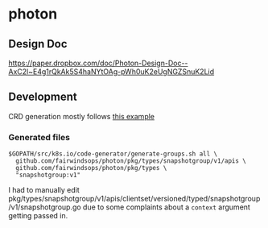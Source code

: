 # photon
## Design Doc
https://paper.dropbox.com/doc/Photon-Design-Doc--AxC2l~E4g1rQkAk5S4haNYtOAg-pWh0uK2eUgNGZSnuK2Lid

## Development
CRD generation mostly follows [this example](https://github.com/jinghzhu/KubernetesCRD)

### Generated files
```
$GOPATH/src/k8s.io/code-generator/generate-groups.sh all \
  github.com/fairwindsops/photon/pkg/types/snapshotgroup/v1/apis \
  github.com/fairwindsops/photon/pkg/types \
  "snapshotgroup:v1"
```

I had to manually edit
pkg/types/snapshotgroup/v1/apis/clientset/versioned/typed/snapshotgroup/v1/snapshotgroup.go
due to some complaints about a `context` argument getting passed in.
